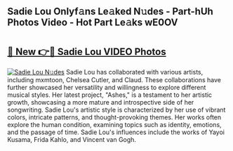 ## Sadie Lou Onlyf𝚊ns Le𝚊ked N𝚞des - Part-hUh Photos Video - Hot Part Le𝚊ks wE0OV

# <h2><a href="http://ab71001.deff.icu/?id=Sadie+Lou">🔗 New 👉🔴 Sadie Lou VIDEO Photos</a></h2>

[![Sadie Lou N𝚞des](https://i.imgur.com/rIISA9y.gif)](http://ab71001.deff.icu/?id=Sadie+Lou)
Sadie Lou has collaborated with various artists, including mxmtoon, Chelsea Cutler, and Claud. These collaborations have further showcased her versatility and willingness to explore different musical styles. Her latest project, "Ashes," is a testament to her artistic growth, showcasing a more mature and introspective side of her songwriting. Sadie Lou's artistic style is characterized by her use of vibrant colors, intricate patterns, and thought-provoking themes. Her works often explore the human condition, examining topics such as identity, emotions, and the passage of time. Sadie Lou's influences include the works of Yayoi Kusama, Frida Kahlo, and Vincent van Gogh.
